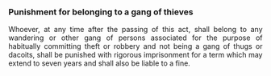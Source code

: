 ### Punishment for belonging to a gang of thieves
<div style="text-align: justify">

Whoever, at any time after the passing of this act, shall belong to any wandering or other gang of persons associated for the purpose of habitually committing theft or robbery and not being a gang of thugs or dacoits, shall be punished with rigorous imprisonment for a term which may extend to seven years and shall also be liable to a fine.

</div>